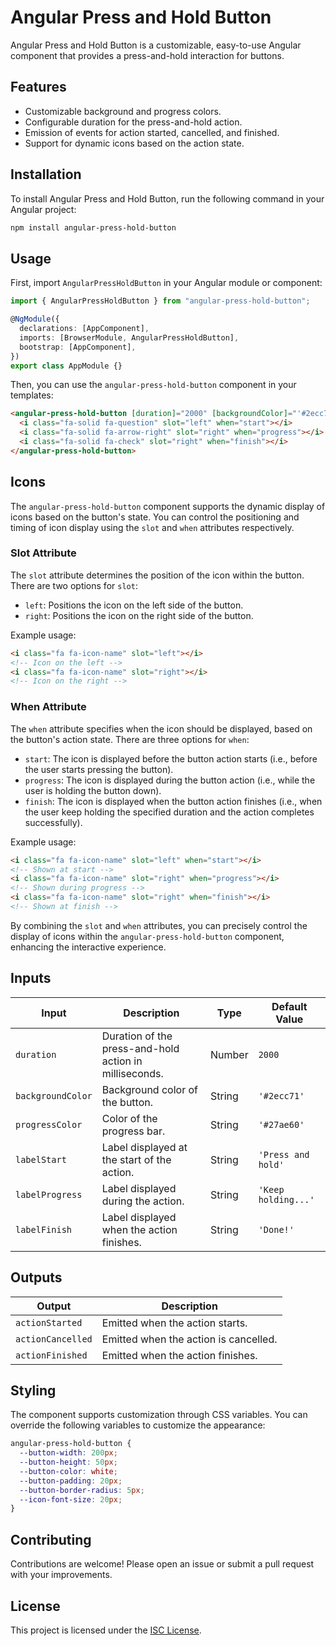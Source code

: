 # Angular Press and Hold Button

Angular Press and Hold Button is a customizable, easy-to-use Angular component that provides a press-and-hold interaction for buttons.

## Features

- Customizable background and progress colors.
- Configurable duration for the press-and-hold action.
- Emission of events for action started, cancelled, and finished.
- Support for dynamic icons based on the action state.

## Installation

To install Angular Press and Hold Button, run the following command in your Angular project:

```bash
npm install angular-press-hold-button
```

## Usage

First, import `AngularPressHoldButton` in your Angular module or component:

```typescript
import { AngularPressHoldButton } from "angular-press-hold-button";

@NgModule({
  declarations: [AppComponent],
  imports: [BrowserModule, AngularPressHoldButton],
  bootstrap: [AppComponent],
})
export class AppModule {}
```

Then, you can use the `angular-press-hold-button` component in your templates:

```html
<angular-press-hold-button [duration]="2000" [backgroundColor]="'#2ecc71'" [progressColor]="'#27ae60'" [labelStart]="'Press and hold'" [labelProgress]="'Keep holding...'" [labelFinish]="'Done!'" (actionStarted)="handleActionStarted()" (actionCancelled)="handleActionCancelled()" (actionFinished)="handleActionFinished()">
  <i class="fa-solid fa-question" slot="left" when="start"></i>
  <i class="fa-solid fa-arrow-right" slot="right" when="progress"></i>
  <i class="fa-solid fa-check" slot="right" when="finish"></i>
</angular-press-hold-button>
```

## Icons

The `angular-press-hold-button` component supports the dynamic display of icons based on the button's state. You can control the positioning and timing of icon display using the `slot` and `when` attributes respectively.

### Slot Attribute

The `slot` attribute determines the position of the icon within the button. There are two options for `slot`:

- `left`: Positions the icon on the left side of the button.
- `right`: Positions the icon on the right side of the button.

Example usage:

```html
<i class="fa fa-icon-name" slot="left"></i>
<!-- Icon on the left -->
<i class="fa fa-icon-name" slot="right"></i>
<!-- Icon on the right -->
```

### When Attribute

The `when` attribute specifies when the icon should be displayed, based on the button's action state. There are three options for `when`:

- `start`: The icon is displayed before the button action starts (i.e., before the user starts pressing the button).
- `progress`: The icon is displayed during the button action (i.e., while the user is holding the button down).
- `finish`: The icon is displayed when the button action finishes (i.e., when the user keep holding the specified duration and the action completes successfully).

Example usage:

```html
<i class="fa fa-icon-name" slot="left" when="start"></i>
<!-- Shown at start -->
<i class="fa fa-icon-name" slot="right" when="progress"></i>
<!-- Shown during progress -->
<i class="fa fa-icon-name" slot="right" when="finish"></i>
<!-- Shown at finish -->
```

By combining the `slot` and `when` attributes, you can precisely control the display of icons within the `angular-press-hold-button` component, enhancing the interactive experience.

## Inputs

| Input             | Description                                            | Type   | Default Value       |
| ----------------- | ------------------------------------------------------ | ------ | ------------------- |
| `duration`        | Duration of the press-and-hold action in milliseconds. | Number | `2000`              |
| `backgroundColor` | Background color of the button.                        | String | `'#2ecc71'`         |
| `progressColor`   | Color of the progress bar.                             | String | `'#27ae60'`         |
| `labelStart`      | Label displayed at the start of the action.            | String | `'Press and hold'`  |
| `labelProgress`   | Label displayed during the action.                     | String | `'Keep holding...'` |
| `labelFinish`     | Label displayed when the action finishes.              | String | `'Done!'`           |

## Outputs

| Output            | Description                           |
| ----------------- | ------------------------------------- |
| `actionStarted`   | Emitted when the action starts.       |
| `actionCancelled` | Emitted when the action is cancelled. |
| `actionFinished`  | Emitted when the action finishes.     |

## Styling

The component supports customization through CSS variables. You can override the following variables to customize the appearance:

```scss
angular-press-hold-button {
  --button-width: 200px;
  --button-height: 50px;
  --button-color: white;
  --button-padding: 20px;
  --button-border-radius: 5px;
  --icon-font-size: 20px;
}
```

## Contributing

Contributions are welcome! Please open an issue or submit a pull request with your improvements.

## License

This project is licensed under the [ISC License](LICENSE.md).
